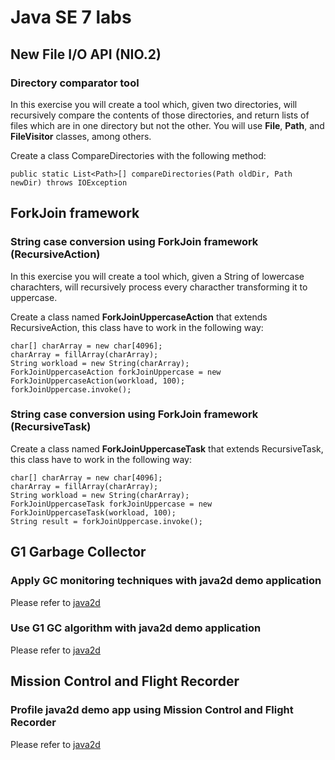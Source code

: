# Java SE 7 labs

## New File I/O API (NIO.2) 
### Directory comparator tool

In this exercise you will create a tool which, given two directories, will recursively compare the contents of those directories, and return lists of files which are in one directory but not the other. You will use **File**, **Path**, and **FileVisitor** classes, among others.

Create a class CompareDirectories with the following method:

```
public static List<Path>[] compareDirectories(Path oldDir, Path newDir) throws IOException
```


## ForkJoin framework
### String case conversion using ForkJoin framework (RecursiveAction)

In this exercise you will create a tool which, given a String of lowercase charachters, will recursively process every characther transforming it to uppercase.


Create a class named **ForkJoinUppercaseAction** that extends RecursiveAction, this class have to work in the following way:

```
char[] charArray = new char[4096];
charArray = fillArray(charArray);
String workload = new String(charArray);
ForkJoinUppercaseAction forkJoinUppercase = new ForkJoinUppercaseAction(workload, 100);
forkJoinUppercase.invoke();
```


### String case conversion using ForkJoin framework (RecursiveTask)

Create a class named **ForkJoinUppercaseTask** that extends RecursiveTask, this class have to work in the following way:

```
char[] charArray = new char[4096];
charArray = fillArray(charArray);
String workload = new String(charArray);
ForkJoinUppercaseTask forkJoinUppercase = new ForkJoinUppercaseTask(workload, 100);
String result = forkJoinUppercase.invoke();
```

## G1 Garbage Collector

### Apply GC monitoring techniques with java2d demo application
Please refer to [java2d](java2d/README.md)

### Use G1 GC algorithm with java2d demo application
Please refer to [java2d](java2d/README.md)

## Mission Control and Flight Recorder
### Profile java2d demo app using Mission Control and Flight Recorder
Please refer to [java2d](java2d/README.md)